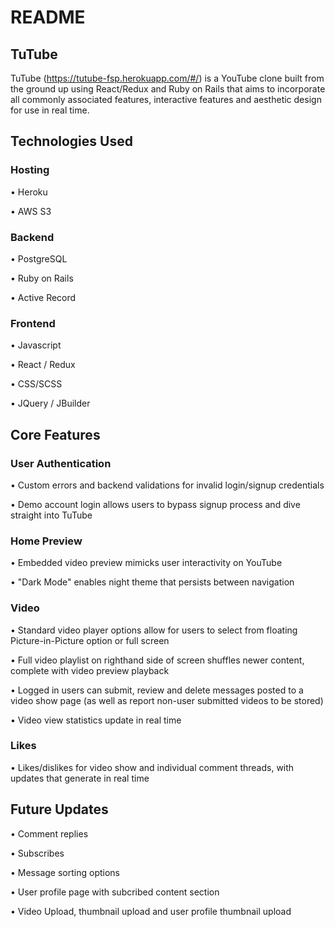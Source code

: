 # README

## TuTube

TuTube (https://tutube-fsp.herokuapp.com/#/) is a YouTube clone built from the ground up using React/Redux and Ruby on Rails that aims to incorporate all commonly associated features, interactive features and aesthetic design for use in real time. 

## Technologies Used

### Hosting 

• Heroku

• AWS S3

### Backend 

• PostgreSQL

• Ruby on Rails

• Active Record

### Frontend 

• Javascript

• React / Redux

• CSS/SCSS

• JQuery / JBuilder

## Core Features

### User Authentication
• Custom errors and backend validations for invalid login/signup credentials 

• Demo account login allows users to bypass signup process and dive straight into TuTube

### Home Preview
• Embedded video preview mimicks user interactivity on YouTube

• "Dark Mode" enables night theme that persists between navigation

### Video 
• Standard video player options allow for users to select from floating Picture-in-Picture option or full screen

• Full video playlist on righthand side of screen shuffles newer content, complete with video preview playback

• Logged in users can submit, review and delete messages posted to a video show page (as well as report non-user submitted videos to be stored)

• Video view statistics update in real time

### Likes 

• Likes/dislikes for video show and individual comment threads, with updates that generate in real time


## Future Updates

• Comment replies

• Subscribes

• Message sorting options

• User profile page with subcribed content section

• Video Upload, thumbnail upload and user profile thumbnail upload




